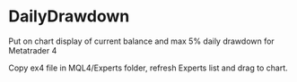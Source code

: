 # DailyDrawdown
Put on chart display of current balance and max 5% daily drawdown for Metatrader 4

Copy ex4 file in MQL4/Experts folder, refresh Experts list and drag to chart.
